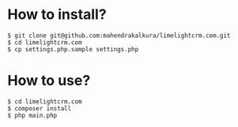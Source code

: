 # How to install?

```
$ git clone git@github.com:mahendrakalkura/limelightcrm.com.git
$ cd limelightcrm.com
$ cp settings.php.sample settings.php
```

# How to use?

```
$ cd limelightcrm.com
$ composer install
$ php main.php
```
